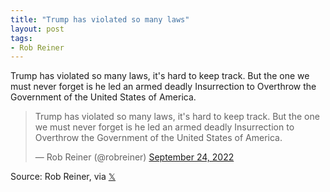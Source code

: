 ```yaml
---
title: "Trump has violated so many laws"
layout: post
tags:
- Rob Reiner
---
```


Trump has violated so many laws, it's hard to keep track. But the one we must never forget is he led an armed deadly Insurrection to Overthrow the Government of the United States of America.

<blockquote class="twitter-tweet"><p lang="en" dir="ltr">Trump has violated so many laws, it's hard to keep track. But the one we must never forget is he led an armed deadly Insurrection to Overthrow the Government of the United States of America.</p>&mdash; Rob Reiner (@robreiner) <a href="https://twitter.com/robreiner/status/1573479744380628992?ref_src=twsrc%5Etfw">September 24, 2022</a></blockquote> <script async src="https://platform.twitter.com/widgets.js" charset="utf-8"></script>

Source: Rob Reiner, via [𝕏](https://x.com)
